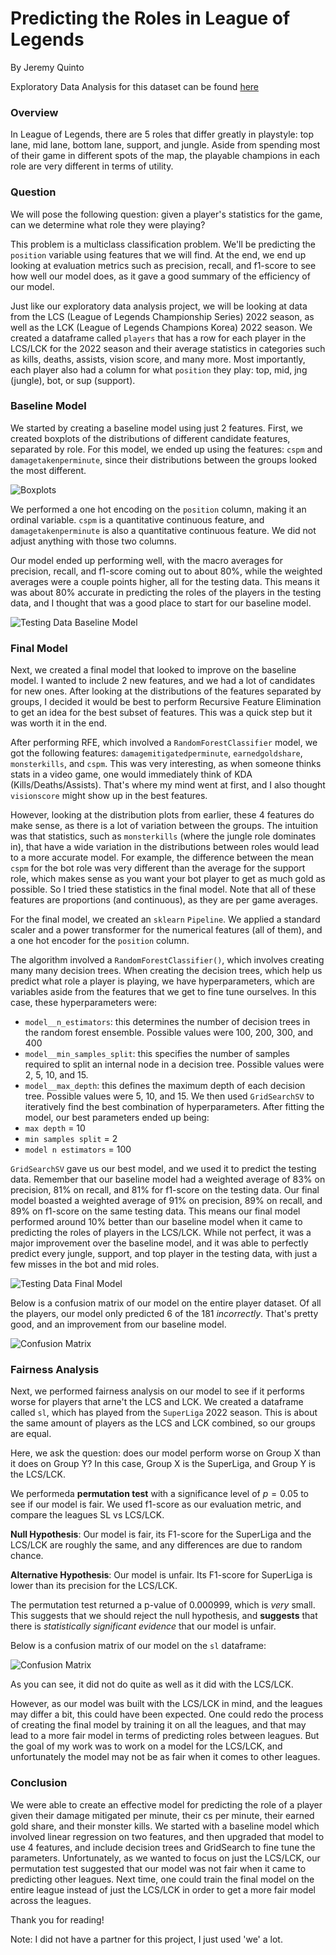 # Predicting the Roles in League of Legends
By Jeremy Quinto

Exploratory Data Analysis for this dataset can be found [here](https://jpquinto.github.io/League-Of-Legends-Skill-Diffs-Analysis/)

### Overview

In League of Legends, there are 5 roles that differ greatly in playstyle: top lane, mid lane, bottom lane, support, and jungle. Aside from spending most of their game in different spots of the map, the playable champions in each role are very different in terms of utility.

### Question
We will pose the following question: given a player's statistics for the game, can we determine what role they were playing?

This problem is a multiclass classification problem. We'll be predicting the `position` variable using features that we will find. At the end, we end up looking at evaluation metrics such as precision, recall, and f1-score to see how well our model does, as it gave a good summary of the efficiency of our model. 

Just like our exploratory data analysis project, we will be looking at data from the LCS (League of Legends Championship Series) 2022 season, as well as the LCK (League of Legends Champions Korea) 2022 season. We created a dataframe called `players` that has a row for each player in the LCS/LCK for the 2022 season and their average statistics in categories such as kills, deaths, assists, vision score, and many more. Most importantly, each player also had a column for what `position` they play: top, mid, jng (jungle), bot, or sup (support). 

### Baseline Model

We started by creating a baseline model using just 2 features. First, we created boxplots of the distributions of different candidate features, separated by role. For this model, we ended up using the features: `cspm` and `damagetakenperminute`, since their distributions between the groups looked the most different. 


![Boxplots](boxplots.png)

We performed a one hot encoding on the `position` column, making it an ordinal variable. `cspm` is a quantitative continuous feature, and `damagetakenperminute` is also a quantitative continuous feature. We did not adjust anything with those two columns. 

Our model ended up performing well, with the macro averages for precision, recall, and f1-score coming out to about 80%, while the weighted averages were a couple points higher, all for the testing data. This means it was about 80% accurate in predicting the roles of the players in the testing data, and I thought that was a good place to start for our baseline model.


![Testing Data Baseline Model](testingbaseline.png)

### Final Model
Next, we created a final model that looked to improve on the baseline model. I wanted to include 2 new features, and we had a lot of candidates for new ones. After looking at the distributions of the features separated by groups, I decided it would be best to perform Recursive Feature Elimination to get an idea for the best subset of features. This was a quick step but it was worth it in the end. 

After performing RFE, which involved a `RandomForestClassifier` model, we got the following features: `damagemitigatedperminute`, `earnedgoldshare`, `monsterkills`, and `cspm`. This was very interesting, as when someone thinks stats in a video game, one would immediately think of KDA (Kills/Deaths/Assists). That's where my mind went at first, and I also thought `visionscore` might show up in the best features. 

However, looking at the distribution plots from earlier, these 4 features do make sense, as there is a lot of variation between the groups. The intuition was that statistics, such as `monsterkills` (where the jungle role dominates in), that have a wide variation in the distributions between roles would lead to a more accurate model. For example, the difference between the mean `cspm` for the bot role was very different than the average for the support role, which makes sense as you want your bot player to get as much gold as possible. So I tried these statistics in the final model. Note that all of these features are proportions (and continuous), as they are per game averages. 

For the final model, we created an `sklearn` `Pipeline`. We applied a standard scaler and a power transformer for the numerical features (all of them), and a one hot encoder for the `position` column. 

The algorithm involved a `RandomForestClassifier()`, which involves creating many many decision trees. When creating the decision trees, which help us predict what role a player is playing, we have hyperparameters, which are variables aside from the features that we get to fine tune ourselves. In this case, these hyperparameters were:
- `model__n_estimators`: this determines the number of decision trees in the random forest ensemble. Possible values were 100, 200, 300, and 400
- `model__min_samples_split`: this specifies the number of samples required to split an internal node in a decision tree. Possible values were 2, 5, 10, and 15. 
- `model__max_depth`: this defines the maximum depth of each decision tree. Possible values were 5, 10, and 15.
We then used `GridSearchSV` to iteratively find the best combination of hyperparameters. After fitting the model, our best parameters ended up being:
- `max depth` = 10
- `min samples split` = 2
- `model n estimators` = 100

`GridSearchSV` gave us our best model, and we used it to predict the testing data. Remember that our baseline model had a weighted average of 83% on precision, 81% on recall, and 81% for f1-score on the testing data. Our final model boasted a weighted average of 91% on precision, 89% on recall, and 89% on f1-score on the same testing data. This means our final model performed around 10% better than our baseline model when it came to predicting the roles of players in the LCS/LCK. While not perfect, it was a major improvement over the baseline model, and it was able to perfectly predict every jungle, support, and top player in the testing data, with just a few misses in the bot and mid roles. 


![Testing Data Final Model](testingfinal.png)

Below is a confusion matrix of our model on the entire player dataset. Of all the players, our model only predicted 6 of the 181 *incorrectly*. That's pretty good, and an improvement from our baseline model.



![Confusion Matrix](cm1.png)

### Fairness Analysis
Next, we performed fairness analysis on our model to see if it performs worse for players that arne't the LCS and LCK. We created a dataframe called `sl`, which has played from the `SuperLiga` 2022 season. This is about the same amount of players as the LCS and LCK combined, so our groups are equal.

Here, we ask the question: does our model perform worse on Group X than it does on Group Y? In this case, Group X is the SuperLiga, and Group Y is the LCS/LCK. 

We performeda **permutation test** with a significance level of $p=0.05$ to see if our model is fair. We used f1-score as our evaluation metric, and compare the leagues SL vs LCS/LCK. 

**Null Hypothesis**: Our model is fair, its F1-score for the SuperLiga and the LCS/LCK are roughly the same, and any differences are due to random chance.

**Alternative Hypothesis**: Our model is unfair. Its F1-score for SuperLiga is lower than its precision for the LCS/LCK. 

The permutation test returned a p-value of $0.000999$, which is *very* small. This suggests that we should reject the null hypothesis, and **suggests** that there is *statistically significant evidence* that our model is unfair.

Below is a confusion matrix of our model on the `sl` dataframe:

![Confusion Matrix](cm2.png)

As you can see, it did not do quite as well as it did with the LCS/LCK.

However, as our model was built with the LCS/LCK in mind, and the leagues may differ a bit, this could have been expected. One could redo the process of creating the final model by training it on all the leagues, and that may lead to a more fair model in terms of predicting roles between leagues. But the goal of my work was to work on a model for the LCS/LCK, and unfortunately the model may not be as fair when it comes to other leagues.

### Conclusion
We were able to create an effective model for predicting the role of a player given their damage mitigated per minute, their cs per minute, their earned gold share, and their monster kills. We started with a baseline model which involved linear regression on two features, and then upgraded that model to use 4 features, and include decision trees and GridSearch to fine tune the parameters. Unfortunately, as we wanted to focus on just the LCS/LCK, our permutation test suggested that our model was not fair when it came to predicting other leagues. Next time, one could train the final model on the entire league instead of just the LCS/LCK in order to get a more fair model across the leagues.

Thank you for reading!


Note: I did not have a partner for this project, I just used 'we' a lot.